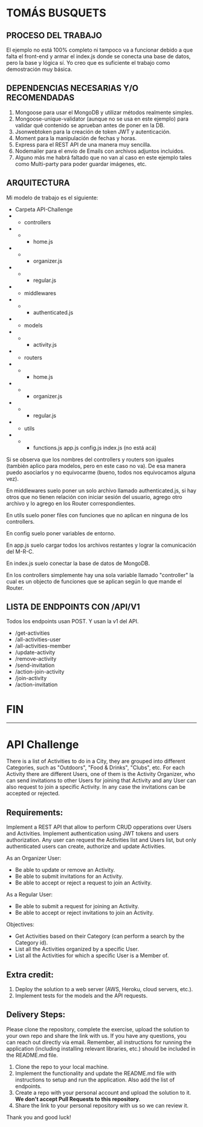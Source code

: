 # TOMÁS BUSQUETS

## PROCESO DEL TRABAJO

El ejemplo no está 100% completo ni tampoco va a funcionar debido a que falta el front-end y armar el index.js donde se conecta una base de datos, pero la base y lógica sí. Yo creo que es suficiente el trabajo como demostración muy básica.

## DEPENDENCIAS NECESARIAS Y/O RECOMENDADAS

1. Mongoose para usar el MongoDB y utilizar métodos realmente simples.
2. Mongoose-unique-validator (aunque no se usa en este ejemplo) para validar qué contenido se aprueban antes de poner en la DB.
3. Jsonwebtoken para la creación de token JWT y autenticación.
4. Moment para la manipulación de fechas y horas.
5. Express para el REST API de una manera muy sencilla.
6. Nodemailer para el envío de Emails con archivos adjuntos incluidos.
7. Alguno más me habrá faltado que no van al caso en este ejemplo tales como Multi-party para poder guardar imágenes, etc.

## ARQUITECTURA

Mi modelo de trabajo es el siguiente:

- Carpeta API-Challenge
- - controllers
- - - home.js
- - - organizer.js
- - - regular.js
- - middlewares
- - - authenticated.js
- - models
- - - activity.js
- - routers
- - - home.js
- - - organizer.js
- - - regular.js
- - utils
- - - functions.js
app.js
config.js
index.js (no está acá)

Si se observa que los nombres del controllers y routers son iguales (también aplico para modelos, pero en este caso no va). De esa manera puedo asociarlos y no equivocarme (bueno, todos nos equivocamos alguna vez).

En middlewares suelo poner un solo archivo llamado authenticated.js, si hay otros que no tienen relación con iniciar sesión del usuario, agrego otro archivo y lo agrego en los Router correspondientes.

En utils suelo poner files con funciones que no aplican en ninguna de los controllers.

En config suelo poner variables de entorno.

En app.js suelo cargar todos los archivos restantes y lograr la comunicación del M-R-C.

En index.js suelo conectar la base de datos de MongoDB.

En los controllers simplemente hay una sola variable llamado "controller" la cual es un objecto de funciones que se aplican según lo que mande el Router.


## LISTA DE ENDPOINTS CON /API/V1

Todos los endpoints usan POST. Y usan la v1 del API.

- /get-activities
- /all-activities-user
- /all-activities-member
- /update-activity
- /remove-activity
- /send-invitation
- /action-join-activity
- /join-activity
- /action-invitation


# FIN


---------------------------------------------------------------------------

# API Challenge

There is a list of Activities to do in a City, they are grouped into different Categories, such as "Outdoors", "Food & Drinks", "Clubs", etc.
For each Activity there are different Users, one of them is the Activity Organizer, who can send invitations to other Users for joining that Activity and any User can also request to join a specific Activity. In any case the invitations can be accepted or rejected.

## Requirements:

Implement a REST API that allow to perform CRUD opperations over Users and Activities.
Implement authentication using JWT tokens and users authorization.
Any user can request the Activities list and Users list, but only authenticated users can create, authorize and update Activities.

As an Organizer User:
- Be able to update or remove an Activity.
- Be able to submit invitations for an Activity.
- Be able to accept or reject a request to join an Activity.
        
As a Regular User:
- Be able to submit a request for joining an Activity.
- Be able to accept or reject invitations to join an Activity.
     
Objectives:
- Get Activities based on their Category (can perform a search by the Category id).
- List all the Activities organized by a specific User.
- List all the Activities for which a specific User is a Member of.
         
## Extra credit:

1. Deploy the solution to a web server (AWS, Heroku, cloud servers, etc.).
2. Implement tests for the models and the API requests.
         
## Delivery Steps: 

Please clone the repository, complete the exercise, upload the solution to your own repo and share the link with us. If you have any questions, you can reach out directly via email. Remember, all instructions for running the application (including installing relevant libraries, etc.) should be included in the README.md file. 

1. Clone the repo to your local machine.
2. Implement the functionality and update the README.md file with instructions to setup and run the application. Also add the list of endpoints.
3. Create a repo with your personal account and upload the solution to it. **We don't accept Pull Requests to this repository**.
4. Share the link to your personal repository with us so we can review it.

Thank you and good luck!
